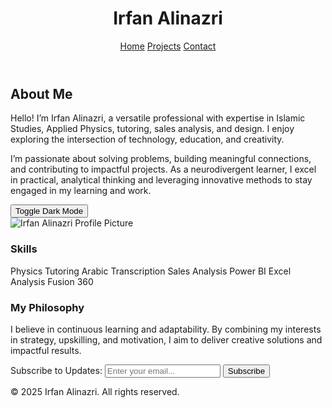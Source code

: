 <html lang="en">
  <head>
    <meta charset="UTF-8" />
    <meta name="viewport" content="width=device-width, initial-scale=1.0" />
    <title>About Me - Irfan Alinazri</title>
    <script src="https://cdn.tailwindcss.com"></script>
    <link rel="stylesheet" href="https://cdnjs.cloudflare.com/ajax/libs/font-awesome/6.0.0-beta3/css/all.min.css" integrity="sha512-Fo3rlrZj/k7ujTnH2N2o33r5m14JWpHJph8HU6/3vl89v5k51FJg5Cef+xVSTCwq1rI5D07D4Myhht5Jp6Iw3Q==" crossorigin="anonymous" referrerpolicy="no-referrer" />
    <style>
      body {
        font-family: 'Inter', sans-serif;
      }
    </style>
  </head>
  <body class="bg-gray-50 font-sans leading-normal tracking-normal">
    <header class="bg-gray-800 text-white py-4">
      <div class="container mx-auto px-6 flex justify-between items-center">
        <h1 class="text-2xl font-bold">Irfan Alinazri</h1>
        <nav>
          <a href="index.html" class="text-white hover:text-gray-300 px-3">Home</a>
          <a href="projects.html" class="text-white hover:text-gray-300 px-3">Projects</a>
          <a href="contact.html" class="text-white hover:text-gray-300 px-3">Contact</a>
        </nav>
      </div>
    </header>

   <section class="container mx-auto px-6 py-10">
      <h2 class="text-4xl font-bold text-gray-800 mb-6">About Me</h2>
      <div class="grid grid-cols-1 md:grid-cols-2 gap-6">
        <div>
          <p class="text-gray-700 text-lg mb-4">
            Hello! I’m Irfan Alinazri, a versatile professional with expertise in Islamic Studies, Applied Physics, tutoring, sales analysis, and design. I enjoy exploring the intersection of technology, education, and creativity.
          </p>
          <p class="text-gray-700 text-lg mb-4">
            I’m passionate about solving problems, building meaningful connections, and contributing to impactful projects. As a neurodivergent learner, I excel in practical, analytical thinking and leveraging innovative methods to stay engaged in my learning and work.
          </p>
          <button onclick="toggleTheme()" class="bg-gray-800 text-white py-2 px-4 mt-4 rounded shadow">Toggle Dark Mode</button>
        </div>
        <div>
          <img src="https://via.placeholder.com/400x300" alt="Irfan Alinazri Profile Picture" class="rounded-lg shadow-lg" />
        </div>
      </div>
    </section>

   <section class="bg-gray-100 py-10">
      <div class="container mx-auto px-6">
        <h3 class="text-3xl font-bold text-gray-800 mb-4">Skills</h3>
        <div class="grid grid-cols-2 md:grid-cols-3 gap-4">
          <span class="bg-white p-4 rounded shadow">Physics Tutoring</span>
          <span class="bg-white p-4 rounded shadow">Arabic Transcription</span>
          <span class="bg-white p-4 rounded shadow">Sales Analysis</span>
          <span class="bg-white p-4 rounded shadow">Power BI</span>
          <span class="bg-white p-4 rounded shadow">Excel Analysis</span>
          <span class="bg-white p-4 rounded shadow">Fusion 360</span>
        </div>
      </div>
    </section>

  <section class="py-10">
      <div class="container mx-auto px-6">
        <h3 class="text-3xl font-bold text-gray-800 mb-4">My Philosophy</h3>
        <p class="text-gray-700 text-lg mb-6">
          I believe in continuous learning and adaptability. By combining my interests in strategy, upskilling, and motivation, I aim to deliver creative solutions and impactful results.
        </p>
        <form id="subscribeForm" class="bg-white p-6 rounded shadow-md">
          <label for="email" class="block text-gray-700 font-bold mb-2">Subscribe to Updates:</label>
          <input type="email" id="email" name="email" class="w-full p-2 border rounded mb-4" placeholder="Enter your email..." required />
          <button type="submit" class="bg-gray-800 text-white py-2 px-4 rounded">Subscribe</button>
        </form>
        <div id="formResponse" class="mt-4"></div>
      </div>
    </section>

   <footer class="bg-gray-800 text-white py-6">
      <div class="container mx-auto px-6 text-center">
        <p>&copy; 2025 Irfan Alinazri. All rights reserved.</p>
        <p class="mt-2">
          <a href="https://github.com" target="_blank" class="text-gray-300 hover:text-white mx-2"><i class="fab fa-github"></i></a>
          <a href="https://linkedin.com" target="_blank" class="text-gray-300 hover:text-white mx-2"><i class="fab fa-linkedin"></i></a>
        </p>
      </div>
    </footer>

   <script>
      // Dark Mode Toggle
      function toggleTheme() {
        document.body.classList.toggle('bg-gray-900');
        document.body.classList.toggle('text-white');
      }

      // Form Submission Handling
      document.getElementById('subscribeForm').addEventListener('submit', function (event) {
        event.preventDefault();
        const email = document.getElementById('email').value;
        document.getElementById('formResponse').innerText = `Thank you for subscribing, ${email}!`;
      });
    </script>
  </body>
</html>
